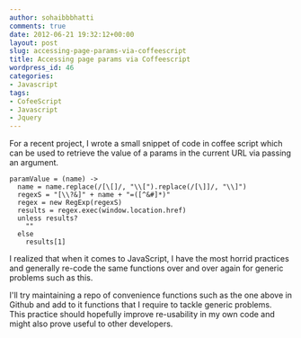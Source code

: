 ```yaml
---
author: sohaibbbhatti
comments: true
date: 2012-06-21 19:32:12+00:00
layout: post
slug: accessing-page-params-via-coffeescript
title: Accessing page params via Coffeescript
wordpress_id: 46
categories:
- Javascript
tags:
- CofeeScript
- Javascript
- Jquery
---
```


For a recent project, I wrote a small snippet of code in coffee script which can be used to retrieve the value of a params in the current URL via passing an argument.

    
    paramValue = (name) ->
      name = name.replace(/[\[]/, "\\[").replace(/[\]]/, "\\]")
      regexS = "[\\?&]" + name + "=([^&#]*)"
      regex = new RegExp(regexS)
      results = regex.exec(window.location.href)
      unless results?
        ""
      else
        results[1]


I realized that when it comes to JavaScript, I have the most horrid practices and generally re-code the same functions over and over again for generic problems such as this.

I'll try maintaining a repo of convenience functions such as the one above in Github and add to it functions that I require to tackle generic problems. This practice should hopefully improve re-usability in my own code and might also prove useful to other developers.
